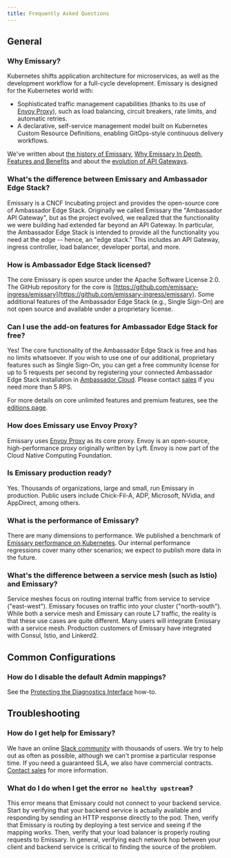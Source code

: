 ```yaml
---
title: Frequently Asked Questions
---
```


## General

### Why Emissary?

Kubernetes shifts application architecture for microservices, as well as the
development workflow for a full-cycle development. Emissary is designed for
the Kubernetes world with:

* Sophisticated traffic management capabilities (thanks to its use of [Envoy Proxy](https://www.envoyproxy.io)), such as load balancing, circuit breakers, rate limits, and automatic retries.
* A declarative, self-service management model built on Kubernetes Custom Resource Definitions, enabling GitOps-style continuous delivery workflows.

We've written about [the history of Emissary](https://blog.getambassador.io/building-ambassador-an-open-source-api-gateway-on-kubernetes-and-envoy-ed01ed520844), [Why Emissary In Depth](../why-ambassador), [Features and Benefits](../features-and-benefits) and about the [evolution of API Gateways](../../topics/concepts/microservices-api-gateways/).

### What's the difference between Emissary and Ambassador Edge Stack?

Emissary is a CNCF Incubating project and provides the open-source core of Ambassador Edge Stack. Originally we called Emissary the "Ambassador API Gateway", but as the project evolved, we realized that the functionality we were building had extended far beyond an API Gateway. In particular, the Ambassador Edge Stack is intended to provide all the functionality you need at the edge -- hence, an "edge stack." This includes an API Gateway, ingress controller, load balancer, developer portal, and more.

### How is Ambassador Edge Stack licensed?

The core Emissary is open source under the Apache Software License 2.0. The GitHub repository for the core is [https://github.com/emissary-ingress/emissary](https://github.com/emissary-ingress/emissary). Some additional features of the Ambassador Edge Stack (e.g., Single Sign-On) are not open source and available under a proprietary license.

### Can I use the add-on features for Ambassador Edge Stack for free?

Yes! The core functionality of the Ambassador Edge Stack is free and has no limits whatsoever. If you wish to use one of our additional, proprietary features such as Single Sign-On, you can get a free community license for up to 5 requests per second by registering your connected Ambassador Edge Stack installation in [Ambassador Cloud](https://app.getambassador.io/cloud/). Please contact [sales](/contact-us/) if you need more than 5 RPS.

For more details on core unlimited features and premium features, see the [editions page](/editions).

### How does Emissary use Envoy Proxy?

Emissary uses [Envoy Proxy](https://www.envoyproxy.io) as its core proxy. Envoy is an open-source, high-performance proxy originally written by Lyft. Envoy is now part of the Cloud Native Computing Foundation.

### Is Emissary production ready?

[//]: # (+FIX+ Check for OSS)

Yes. Thousands of organizations, large and small, run Emissary in production.
Public users include Chick-Fil-A, ADP, Microsoft, NVidia, and AppDirect, among others.

### What is the performance of Emissary?

There are many dimensions to performance. We published a benchmark of [Emissary performance on Kubernetes](/resources/envoyproxy-performance-on-k8s/). Our internal performance regressions cover many other scenarios; we expect to publish more data in the future.

### What's the difference between a service mesh (such as Istio) and Emissary?

[//]: # (+FIX+ Check for OSS)

Service meshes focus on routing internal traffic from service to service
("east-west"). Emissary focuses on traffic into your cluster ("north-south").
While both a service mesh and Emissary can route L7 traffic, the reality is that
these use cases are quite different. Many users will integrate Emissary with a
service mesh. Production customers of Emissary have integrated with Consul,
Istio, and Linkerd2.

## Common Configurations

### How do I disable the default Admin mappings?

See the [Protecting the Diagnostics Interface](../../howtos/protecting-diag-access) how-to.

## Troubleshooting

### How do I get help for Emissary?

We have an online [Slack community](http://a8r.io/slack) with thousands of
users. We try to help out as often as possible, although we can't promise a
particular response time. If you need a guaranteed SLA, we also have commercial
contracts. [Contact sales](/contact-us/) for more information.

### What do I do when I get the error `no healthy upstream`?

This error means that Emissary could not connect to your backend service.
Start by verifying that your backend service is actually available and
responding by sending an HTTP response directly to the pod. Then, verify that
Emissary is routing by deploying a test service and seeing if the mapping
works. Then, verify that your load balancer is properly routing requests to
Emissary. In general, verifying each network hop between your client and
backend service is critical to finding the source of the problem.
